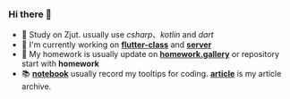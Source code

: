 ### Hi there 👋

<!--
**h1542462994/h1542462994** is a ✨ _special_ ✨ repository because its `README.md` (this file) appears on your GitHub profile.

Here are some ideas to get you started:

- 🔭 I’m currently working on ...
- 🌱 I’m currently learning ...
- 👯 I’m looking to collaborate on ...
- 🤔 I’m looking for help with ...
- 💬 Ask me about ...
- 📫 How to reach me: ...
- 😄 Pronouns: ...
- ⚡ Fun fact: ...
-->

- 🎫 Study on Zjut. usually use *csharp*、*kotlin* and *dart*
- 🛫 I'm currently working on [**flutter-class**](https://github.com/h1542462994/flutter-class) and [**server**](https://github.com/h1542462994/server)
- 🚀 My homework is usually update on [**homework.gallery**](https://github.com/h1542462994/homework.gallery) or repository start with **homework**
- 📚 [**notebook**](https://h1542462994.github.io/notebook) usually record my tooltips for coding. [**article**](https://h1542462994.github.io/article) is my article archive.
